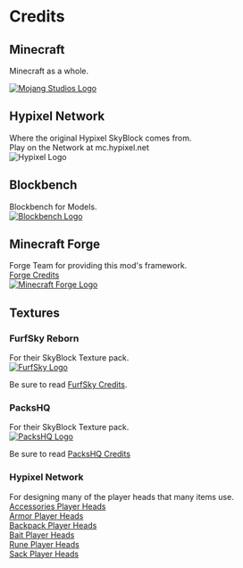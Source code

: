 # Credits

## Minecraft

Minecraft as a whole.

[![Mojang Studios Logo](https://www.minecraft.net/content/dam/franchise/logos/mojang-logo-2.gif "Get Minecraft here")](https://www.minecraft.net/en-us/)

Hypixel Network
---------------

Where the original Hypixel SkyBlock comes from.  
Play on the Network at mc.hypixel.net  
![Hypixel Logo](https://hypixel.net/styles/hypixel-v2/images/header-logo.png "Hypixel Network")

Blockbench
----------

Blockbench for Models.  
[![Blockbench Logo](https://www.blockbench.net/_nuxt/dc80fd589cb46f0c5235e44375841ab2.svg "Get Blockbench here")](https://blockbench.net/)

Minecraft Forge
---------------

Forge Team for providing this mod's framework.  
[Forge Credits](./FORGE_CREDITS.html)  
[![Minecraft Forge Logo](https://files.minecraftforge.net/static/images/logo.svg "Get Minecraft Forge here")](http://files.minecraftforge.net/)

Textures
--------

### FurfSky Reborn

For their SkyBlock Texture pack.  
[![FurfSky Logo](http://furfsky.net/assets/logos/logo.gif "Get the Texture Pack here")](http://furfsky.net/downloads/)

Be sure to read [FurfSky Credits](http://furfsky.net/credits/).

### PacksHQ

For their SkyBlock Texture pack.  
[![PacksHQ Logo](https://www.packshq.com/assets/img/hphq.png "Get the Texture Pack here")](https://www.packshq.com/index.html)

Be sure to read [PacksHQ Credits](https://packshq.com/content/team/index.html)

### Hypixel Network

For designing many of the player heads that many items use.  
[Accessories Player Heads](./src/main/resources/assets/hypixelskyblockmod/textures/items/Accessories%20Player%20Head.md)  
[Armor Player Heads](./src/main/resources/assets/hypixelskyblockmod/textures/items/Armor%20Player%20Head.md)  
[Backpack Player Heads](./src/main/resources/assets/hypixelskyblockmod/textures/items/Backpack%20Player%20Head.md)  
[Bait Player Heads](./src/main/resources/assets/hypixelskyblockmod/textures/items/Bait%20Player%20Head.md)  
[Rune Player Heads](./src/main/resources/assets/hypixelskyblockmod/textures/items/Rune%20Player%20Head.md)  
[Sack Player Heads](./src/main/resources/assets/hypixelskyblockmod/textures/items/Sack%20Player%20Head.md)